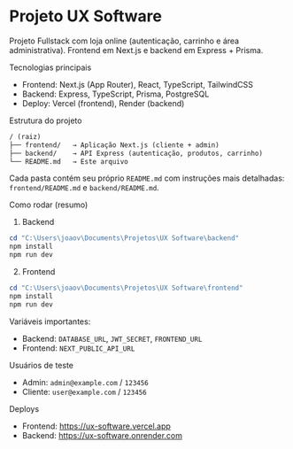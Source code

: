 # Projeto UX Software

Projeto Fullstack com loja online (autenticação, carrinho e área administrativa). Frontend em Next.js e backend em Express + Prisma.

Tecnologias principais
- Frontend: Next.js (App Router), React, TypeScript, TailwindCSS
- Backend: Express, TypeScript, Prisma, PostgreSQL
- Deploy: Vercel (frontend), Render (backend)

Estrutura do projeto

```markdown
/ (raiz)
├── frontend/   → Aplicação Next.js (cliente + admin)
├── backend/    → API Express (autenticação, produtos, carrinho)
└── README.md   → Este arquivo

````

Cada pasta contém seu próprio `README.md` com instruções mais detalhadas: `frontend/README.md` e `backend/README.md`.

Como rodar (resumo)

1. Backend

```powershell
cd "C:\Users\joaov\Documents\Projetos\UX Software\backend"
npm install
npm run dev
```

2. Frontend

```powershell
cd "C:\Users\joaov\Documents\Projetos\UX Software\frontend"
npm install
npm run dev
```

Variáveis importantes:
- Backend: `DATABASE_URL`, `JWT_SECRET`, `FRONTEND_URL`
- Frontend: `NEXT_PUBLIC_API_URL`

Usuários de teste

- Admin: `admin@example.com` / `123456`
- Cliente: `user@example.com` / `123456`

Deploys

- Frontend: https://ux-software.vercel.app
- Backend: https://ux-software.onrender.com
